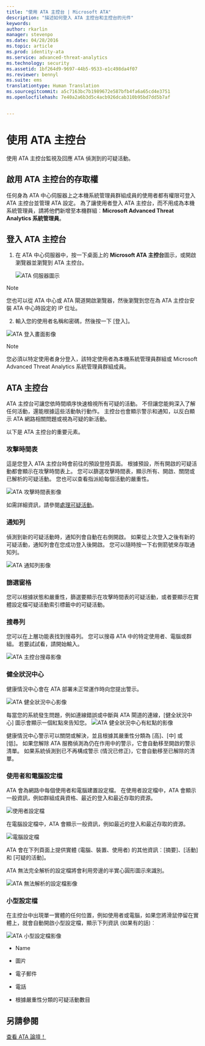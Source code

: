 ```yaml
---
title: "使用 ATA 主控台 | Microsoft ATA"
description: "描述如何登入 ATA 主控台和主控台的元件"
keywords: 
author: rkarlin
manager: stevenpo
ms.date: 04/28/2016
ms.topic: article
ms.prod: identity-ata
ms.service: advanced-threat-analytics
ms.technology: security
ms.assetid: 1bf264d9-9697-44b5-9533-e1c498da4f07
ms.reviewer: bennyl
ms.suite: ems
translationtype: Human Translation
ms.sourcegitcommit: a5c7163bc7b1989672e587bfb4fa6a65cd4e3751
ms.openlocfilehash: 7e40a2a6b3d5c4acb926dcab310b95bd7dd5b7af


---
```


# 使用 ATA 主控台

使用 ATA 主控台監視及回應 ATA 偵測到的可疑活動。

## 啟用 ATA 主控台的存取權
任何身為 ATA 中心伺服器上之本機系統管理員群組成員的使用者都有權限可登入 ATA 主控台並管理 ATA 設定。
為了讓使用者登入 ATA 主控台，而不用成為本機系統管理員，請將他們新增至本機群組︰**Microsoft Advanced Threat Analytics 系統管理員**。

## 登入 ATA 主控台

1. 在 ATA 中心伺服器中，按一下桌面上的 **Microsoft ATA 主控台**圖示，或開啟瀏覽器並瀏覽到 ATA 主控台。

    ![ATA 伺服器圖示](media/ata-server-icon.png)

>[!NOTE]
> 您也可以從 ATA 中心或 ATA 閘道開啟瀏覽器，然後瀏覽到您在為 ATA 主控台安裝 ATA 中心時設定的 IP 位址。    

2.  輸入您的使用者名稱和密碼，然後按一下 [登入]。

![ATA 登入畫面影像](media/ATA-log-in-screen.jpg)

> [!NOTE]
> 您必須以特定使用者身分登入，該特定使用者為本機系統管理員群組或 Microsoft Advanced Threat Analytics 系統管理員群組成員。

## ATA 主控台

ATA 主控台可讓您依時間順序快速檢視所有可疑的活動。 不但讓您能夠深入了解任何活動，還能根據這些活動執行動作。 主控台也會顯示警示和通知，以反白顯示 ATA 網路相關問題或視為可疑的新活動。

以下是 ATA 主控台的重要元素。


### 攻擊時間表

這是您登入 ATA 主控台時會前往的預設登陸頁面。 根據預設，所有開啟的可疑活動都會顯示在攻擊時間表上。 您可以篩選攻擊時間表，顯示所有、開啟、關閉或已解析的可疑活動。 您也可以查看指派給每個活動的嚴重性。

![ATA 攻擊時間表影像](media/attack-timeline.png)

如需詳細資訊，請參閱[處理可疑活動](/advanced-threat-analytics/deploy-use/working-with-suspicious-activities)。

### 通知列

偵測到新的可疑活動時，通知列會自動在右側開啟。 如果從上次登入之後有新的可疑活動，通知列會在您成功登入後開啟。 您可以隨時按一下右側箭號來存取通知列。

![ATA 通知列影像](media/notification-bar.png)

### 篩選窗格

您可以根據狀態和嚴重性，篩選要顯示在攻擊時間表的可疑活動，或者要顯示在實體設定檔可疑活動索引標籤中的可疑活動。

### 搜尋列

您可以在上層功能表找到搜尋列。 您可以搜尋 ATA 中的特定使用者、電腦或群組。 若要試試看，請開始輸入。

![ATA 主控台搜尋影像](media/ATA-console-search.png)

### 健全狀況中心

健康情況中心會在 ATA 部署未正常運作時向您提出警示。

![ATA 健全狀況中心影像](media/health-center.png)

每當您的系統發生問題，例如連線錯誤或中斷與 ATA 閘道的連線，[健全狀況中心] 圖示會顯示一個紅點來告知您。 ![ATA 健全狀況中心有紅點的影像](media/ATA-Health-Center-Alert-red-dot.png)

健康情況中心警示可以關閉或解決，並且根據其嚴重性分類為 [高]、[中] 或 [低]。 如果您解除 ATA 服務偵測為仍在作用中的警示，它會自動移至開啟的警示清單。 如果系統偵測到已不再構成警示 (情況已修正)，它會自動移至已解除的清單。

### 使用者和電腦設定檔

ATA 會為網路中每個使用者和電腦建置設定檔。 在使用者設定檔中，ATA 會顯示一般資訊，例如群組成員資格、最近的登入和最近存取的資源。

![使用者設定檔](media/user-profile.png)

在電腦設定檔中，ATA 會顯示一般資訊，例如最近的登入和最近存取的資源。

![電腦設定檔](media/computer-profile.png)

ATA 會在下列頁面上提供實體 (電腦、裝置、使用者) 的其他資訊︰[摘要]、[活動] 和 [可疑的活動]。

ATA 無法完全解析的設定檔將會利用旁邊的半實心圓形圖示來識別。


![ATA 無法解析的設定檔影像](media/ATA-Unresolved-Profile.jpg)

### 小型設定檔

在主控台中出現單一實體的任何位置，例如使用者或電腦，如果您將滑鼠停留在實體上，就會自動開啟小型設定檔，顯示下列資訊 (如果有的話)︰

![ATA 小型設定檔影像](media/ATA-mini-profile.jpg)

-   Name

-   圖片

-   電子郵件

-   電話

-   根據嚴重性分類的可疑活動數目



## 另請參閱
[查看 ATA 論壇！](https://social.technet.microsoft.com/Forums/security/home?forum=mata)



<!--HONumber=Jul16_HO3-->


